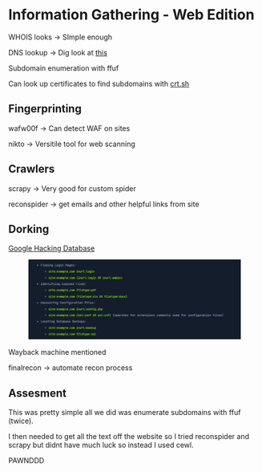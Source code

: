# Information Gathering - Web Edition

WHOIS looks -> SImple enough

DNS lookup -> Dig look at [this](footprinting.md#dns)

Subdomain enumeration with ffuf

Can look up certificates to find subdomains with [crt.sh](https://crt.sh)

## Fingerprinting

wafw00f -> Can detect WAF on sites

nikto -> Versitile tool for web scanning

## Crawlers

scrapy -> Very good for custom spider

reconspider -> get emails and other helpful links from site

## Dorking

&#x20;[Google Hacking Database](https://www.exploit-db.com/google-hacking-database)

<figure><img src=".gitbook/assets/image (2).png" alt=""><figcaption></figcaption></figure>

Wayback machine mentioned

finalrecon -> automate recon process

## Assesment

This was pretty simple all we did was enumerate subdomains with ffuf (twice).

I then needed to get all the text off the website so I tried reconspider and scrapy but didnt have much luck so instead I used cewl.

PAWNDDD

